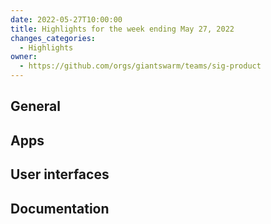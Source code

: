 ```yaml
---
date: 2022-05-27T10:00:00
title: Highlights for the week ending May 27, 2022
changes_categories:
  - Highlights
owner:
  - https://github.com/orgs/giantswarm/teams/sig-product
---
```

## General

## Apps

## User interfaces

## Documentation



